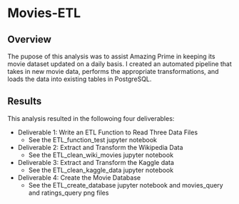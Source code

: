 # Movies-ETL
## Overview
The pupose of this analysis was to assist Amazing Prime in keeping its movie dataset updated on a daily basis. I created an automated pipeline that takes in new movie data, performs the appropriate transformations, and loads the data into existing tables in PostgreSQL. 

## Results
This analysis resulted in the followoing four deliverables:
- Deliverable 1: Write an ETL Function to Read Three Data Files
  - See the ETL_function_test jupyter notebook
- Deliverable 2: Extract and Transform the Wikipedia Data
  - See the ETL_clean_wiki_movies jupyter notebook
- Deliverable 3: Extract and Transform the Kaggle data
  - See the ETL_clean_kaggle_data jupyter notebook
- Deliverable 4: Create the Movie Database
  - See the ETL_create_database jupyter notebook and movies_query and ratings_query png files
